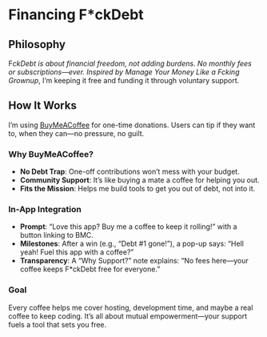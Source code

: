 # Financing F*ckDebt

## Philosophy
F*ckDebt is about financial freedom, not adding burdens. No monthly fees or subscriptions—ever. Inspired by *Manage Your Money Like a F*cking Grownup*, I’m keeping it free and funding it through voluntary support.

## How It Works
I’m using [BuyMeACoffee](https://buymeacoffee.com/yourusername) for one-time donations. Users can tip if they want to, when they can—no pressure, no guilt.

### Why BuyMeACoffee?
- **No Debt Trap**: One-off contributions won’t mess with your budget.
- **Community Support**: It’s like buying a mate a coffee for helping you out.
- **Fits the Mission**: Helps me build tools to get you out of debt, not into it.

### In-App Integration
- **Prompt**: “Love this app? Buy me a coffee to keep it rolling!” with a button linking to BMC.
- **Milestones**: After a win (e.g., “Debt #1 gone!”), a pop-up says: “Hell yeah! Fuel this app with a coffee?”
- **Transparency**: A “Why Support?” note explains: “No fees here—your coffee keeps F*ckDebt free for everyone.”

### Goal
Every coffee helps me cover hosting, development time, and maybe a real coffee to keep coding. It’s all about mutual empowerment—your support fuels a tool that sets you free.